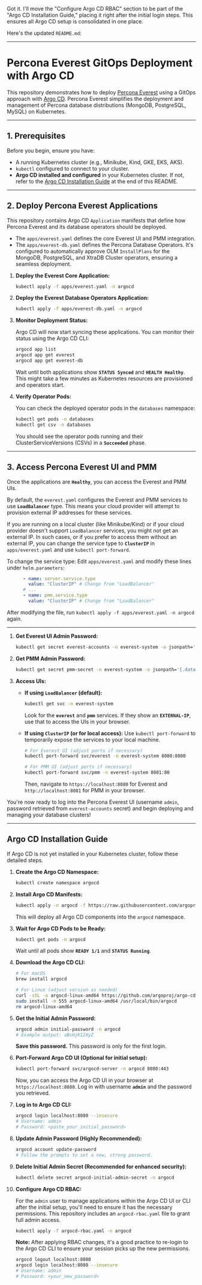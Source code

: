 Got it. I'll move the "Configure Argo CD RBAC" section to be part of the "Argo CD Installation Guide," placing it right after the initial login steps. This ensures all Argo CD setup is consolidated in one place.

Here's the updated `README.md`:

-----

# Percona Everest GitOps Deployment with Argo CD

This repository demonstrates how to deploy [Percona Everest](https://www.percona.com/software/percona-everest) using a GitOps approach with [Argo CD](https://argoproj.github.io/cd/). Percona Everest simplifies the deployment and management of Percona database distributions (MongoDB, PostgreSQL, MySQL) on Kubernetes.

-----

## 1\. Prerequisites

Before you begin, ensure you have:

  * A running Kubernetes cluster (e.g., Minikube, Kind, GKE, EKS, AKS).
  * `kubectl` configured to connect to your cluster.
  * **Argo CD installed and configured** in your Kubernetes cluster. If not, refer to the [Argo CD Installation Guide](https://www.google.com/search?q=%23argo-cd-installation-guide) at the end of this README.

-----

## 2\. Deploy Percona Everest Applications

This repository contains Argo CD `Application` manifests that define how Percona Everest and its database operators should be deployed.

  * The `apps/everest.yaml` defines the core Everest UI and PMM integration.
  * The `apps/everest-db.yaml` defines the Percona Database Operators. It's configured to automatically approve OLM `InstallPlans` for the MongoDB, PostgreSQL, and XtraDB Cluster operators, ensuring a seamless deployment.

<!-- end list -->

1.  **Deploy the Everest Core Application:**

    ```bash
    kubectl apply -f apps/everest.yaml -n argocd
    ```

2.  **Deploy the Everest Database Operators Application:**

    ```bash
    kubectl apply -f apps/everest-db.yaml -n argocd
    ```

3.  **Monitor Deployment Status:**

    Argo CD will now start syncing these applications. You can monitor their status using the Argo CD CLI:

    ```bash
    argocd app list
    argocd app get everest
    argocd app get everest-db
    ```

    Wait until both applications show **`STATUS Synced`** and **`HEALTH Healthy`**. This might take a few minutes as Kubernetes resources are provisioned and operators start.

4.  **Verify Operator Pods:**

    You can check the deployed operator pods in the `databases` namespace:

    ```bash
    kubectl get pods -n databases
    kubectl get csv -n databases
    ```

    You should see the operator pods running and their ClusterServiceVersions (CSVs) in a **`Succeeded`** phase.

-----

## 3\. Access Percona Everest UI and PMM

Once the applications are **`Healthy`**, you can access the Everest and PMM UIs.

By default, the `everest.yaml` configures the Everest and PMM services to use **`LoadBalancer`** type. This means your cloud provider will attempt to provision external IP addresses for these services.

If you are running on a local cluster (like Minikube/Kind) or if your cloud provider doesn't support `LoadBalancer` services, you might not get an external IP. In such cases, or if you prefer to access them without an external IP, you can change the service type to **`ClusterIP`** in `apps/everest.yaml` and use `kubectl port-forward`.

To change the service type:
Edit `apps/everest.yaml` and modify these lines under `helm.parameters`:

```yaml
      - name: server.service.type
        value: "ClusterIP" # Change from "LoadBalancer"
      # ...
      - name: pmm.service.type
        value: "ClusterIP" # Change from "LoadBalancer"
```

After modifying the file, run `kubectl apply -f apps/everest.yaml -n argocd` again.

-----

1.  **Get Everest UI Admin Password:**

    ```bash
    kubectl get secret everest-accounts -n everest-system -o jsonpath='{.data.SUPERUSER_PASSWORD}' | base64 --decode
    ```

2.  **Get PMM Admin Password:**

    ```bash
    kubectl get secret pmm-secret -n everest-system -o jsonpath='{.data.PMM_ADMIN_PASSWORD}' | base64 --decode
    ```

3.  **Access UIs:**

      * **If using `LoadBalancer` (default):**

        ```bash
        kubectl get svc -n everest-system
        ```

        Look for the **`everest`** and **`pmm`** services. If they show an **`EXTERNAL-IP`**, use that to access the UIs in your browser.

      * **If using `ClusterIP` (or for local access):**
        Use `kubectl port-forward` to temporarily expose the services to your local machine.

        ```bash
        # For Everest UI (adjust ports if necessary)
        kubectl port-forward svc/everest -n everest-system 8080:8080

        # For PMM UI (adjust ports if necessary)
        kubectl port-forward svc/pmm -n everest-system 8081:80
        ```

        Then, navigate to `https://localhost:8080` for Everest and `http://localhost:8081` for PMM in your browser.

You're now ready to log into the Percona Everest UI (username `admin`, password retrieved from `everest-accounts` secret) and begin deploying and managing your database clusters\!

-----

## Argo CD Installation Guide

If Argo CD is not yet installed in your Kubernetes cluster, follow these detailed steps.

1.  **Create the Argo CD Namespace:**

    ```bash
    kubectl create namespace argocd
    ```

2.  **Install Argo CD Manifests:**

    ```bash
    kubectl apply -n argocd -f https://raw.githubusercontent.com/argoproj/argo-cd/stable/manifests/install.yaml
    ```

    This will deploy all Argo CD components into the `argocd` namespace.

3.  **Wait for Argo CD Pods to be Ready:**

    ```bash
    kubectl get pods -n argocd
    ```

    Wait until all pods show **`READY 1/1`** and **`STATUS Running`**.

4.  **Download the Argo CD CLI:**

    ```bash
    # For macOS
    brew install argocd

    # For Linux (adjust version as needed)
    curl -sSL -o argocd-linux-amd64 https://github.com/argoproj/argo-cd/releases/latest/download/argocd-linux-amd64
    sudo install -m 555 argocd-linux-amd64 /usr/local/bin/argocd
    rm argocd-linux-amd64
    ```

5.  **Get the Initial Admin Password:**

    ```bash
    argocd admin initial-password -n argocd
    # Example output: aBcHjK12XyZ
    ```

    **Save this password.** This password is only for the first login.

6.  **Port-Forward Argo CD UI (Optional for initial setup):**

    ```bash
    kubectl port-forward svc/argocd-server -n argocd 8080:443
    ```

    Now, you can access the Argo CD UI in your browser at `https://localhost:8080`. Log in with username **`admin`** and the password you retrieved.

7.  **Log in to Argo CD CLI:**

    ```bash
    argocd login localhost:8080 --insecure
    # Username: admin
    # Password: <paste_your_initial_password>
    ```

8.  **Update Admin Password (Highly Recommended):**

    ```bash
    argocd account update-password
    # Follow the prompts to set a new, strong password.
    ```

9.  **Delete Initial Admin Secret (Recommended for enhanced security):**

    ```bash
    kubectl delete secret argocd-initial-admin-secret -n argocd
    ```

10. **Configure Argo CD RBAC:**

    For the `admin` user to manage applications within the Argo CD UI or CLI after the initial setup, you'll need to ensure it has the necessary permissions. This repository includes an `argocd-rbac.yaml` file to grant full admin access.

    ```bash
    kubectl apply -f argocd-rbac.yaml -n argocd
    ```

    **Note:** After applying RBAC changes, it's a good practice to re-login to the Argo CD CLI to ensure your session picks up the new permissions.

    ```bash
    argocd logout localhost:8080
    argocd login localhost:8080 --insecure
    # Username: admin
    # Password: <your_new_password>
    ```
